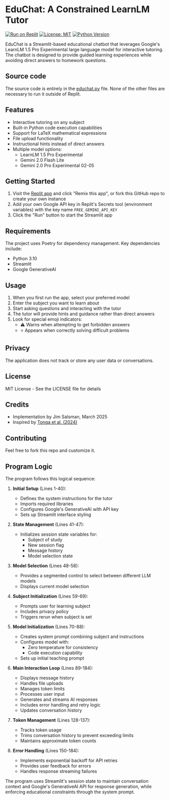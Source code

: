 
# EduChat: A Constrained LearnLM Tutor

[![Run on Replit](https://replit.com/badge/github/jsalsman/EduChat)](https://replit.com/@jsalsman/EduChat)
[![License: MIT](https://img.shields.io/badge/License-MIT-yellow.svg)](https://opensource.org/licenses/MIT)
[![Python Version](https://img.shields.io/badge/python-3.10-blue.svg)](https://www.python.org/downloads/)

EduChat is a Streamlit-based educational chatbot that leverages Google's LearnLM 1.5 Pro Experimental large language model for interactive tutoring. The chatbot is designed to provide guided learning experiences while avoiding direct answers to homework questions.

## Source code

The source code is entirely in the [educhat.py](educhat.py) file. None of the other files are necessary to run it outside of Replit.

## Features

- Interactive tutoring on any subject
- Built-in Python code execution capabilities
- Support for LaTeX mathematical expressions
- File upload functionality
- Instructional hints instead of direct answers
- Multiple model options:
  - LearnLM 1.5 Pro Experimental
  - Gemini 2.0 Flash Lite
  - Gemini 2.0 Pro Experimental 02-05

## Getting Started

1. Visit the [Replit app](https://replit.com/@jsalsman/EduChat) and click "Remix this app", or fork this GitHub repo to create your own instance
2. Add your own Google API key in Replit's Secrets tool (environment variables) with the key name `FREE_GEMINI_API_KEY`
3. Click the "Run" button to start the Streamlit app

## Requirements

The project uses Poetry for dependency management. Key dependencies include:
- Python 3.10
- Streamlit
- Google GenerativeAI

## Usage

1. When you first run the app, select your preferred model
2. Enter the subject you want to learn about
3. Start asking questions and interacting with the tutor
4. The tutor will provide hints and guidance rather than direct answers
5. Look for special emoji indicators:
   - ⚠️ Warns when attempting to get forbidden answers
   - ⭐ Appears when correctly solving difficult problems

## Privacy

The application does not track or store any user data or conversations.

## License

MIT License - See the LICENSE file for details

## Credits

- Implementation by Jim Salsman, March 2025
- Inspired by [Tonga et al. (2024)](https://arxiv.org/abs/2411.03495)

## Contributing

Feel free to fork this repo and customize it.

## Program Logic

The program follows this logical sequence:

1. **Initial Setup** (Lines 1-40):
   - Defines the system instructions for the tutor
   - Imports required libraries
   - Configures Google's GenerativeAI with API key
   - Sets up Streamlit interface styling

2. **State Management** (Lines 41-47):
   - Initializes session state variables for:
     - Subject of study
     - New session flag
     - Message history
     - Model selection state

3. **Model Selection** (Lines 48-58):
   - Provides a segmented control to select between different LLM models
   - Displays current model selection

4. **Subject Initialization** (Lines 59-69):
   - Prompts user for learning subject
   - Includes privacy policy
   - Triggers rerun when subject is set

5. **Model Initialization** (Lines 70-88):
   - Creates system prompt combining subject and instructions
   - Configures model with:
     - Zero temperature for consistency
     - Code execution capability
   - Sets up initial teaching prompt

6. **Main Interaction Loop** (Lines 89-184):
   - Displays message history
   - Handles file uploads
   - Manages token limits
   - Processes user input
   - Generates and streams AI responses
   - Includes error handling and retry logic
   - Updates conversation history

7. **Token Management** (Lines 128-137):
   - Tracks token usage
   - Trims conversation history to prevent exceeding limits
   - Maintains approximate token counts

8. **Error Handling** (Lines 150-184):
   - Implements exponential backoff for API retries
   - Provides user feedback for errors
   - Handles response streaming failures

The program uses Streamlit's session state to maintain conversation context and Google's GenerativeAI API for response generation, while enforcing educational constraints through the system prompt.
